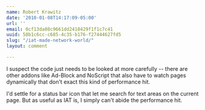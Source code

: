 ```yaml
---
name: Robert Krawitz
date: '2010-01-08T14:17:09-05:00'
url: ''
email: 0cf13da08c9661dd2418429f1f1c7c41
uuid: 58b1c6cc-c685-4c35-b176-f27444627fd5
slug: "/iat-made-network-world/"
layout: comment

---
```


I suspect the code just needs to be looked at more carefully -- there are other addons like Ad-Block and NoScript that also have to watch pages dynamically that don't exact this kind of performance hit.

I'd settle for a status bar icon that let me search for text areas on the current page.  But as useful as IAT is, I simply can't abide the performance hit.
